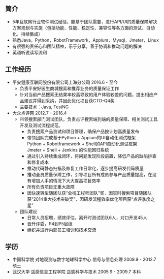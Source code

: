 简介
--
* 5年互联网行业软件测试经验，能基于团队需要，进行API/UI的质量保障解决方案规划与实施（包括功能、性能、稳定性、兼容性等各方面的测试、自动化、持续集成）
* 熟悉Java，Python，RobotFramework，Appium，Mysql，Jmeter，Linux
* 有很强的责任心和团队精神，乐于分享，善于协调和推动问题的解决
* 英语听说读写流利

工作经历
--
* 平安健康互联网股份有限公司上海分公司 2016.6 - 至今
  * 负责平安好医生商城搜索和推荐业务的质量保证工作
  * 针对当前产品搜索无结果率较高导致的用户体验较差的问题，提出相应产品建议并得到采纳，并因此优化项目获CTO-Q4奖
  * 主要技术：Java, TestNG
* 大众点评网  2012.7 - 2016.4
  * 带领搜索部门测试团队，负责点评搜索端到端的质量保障、相关测试工具开发及测试流程规范。
      * 负责搜索产品测试和项目管理，确保产品按计划高质量发布
      * 带领团队完成基于Python + Appium的UI自动化测试框架    
        Python + Robotframework + Shell的API自动化测试框架    
        Jmeter + Shell + Jenkins 的性能回归系统
      * 通过引入持续集成闭环，将问题发现阶段前置，降低产品的缺陷排查和修复成本
      * 推动代码静态扫描及修复工作日常化，逐步提高研发代码质量
      * 推动全员质量保障工作，引导项目所有成员参与产品质量提高，在没有增加人手的情况下大大提高项目效率
      * 所有负责项目无重大故障
      * 因快速转型随团队获“全栈工程师团队”奖，因实时搜索项目随团队获“2014重大技术突破奖”，因研发流程效率优化项目获“点评季度之星”
  * 团队建设
     * 日常人员招聘，绩效评估。离开时测试团队6人，对口开发45人
     * 晋升评委，P4到P5层级
     * 组织并进行内部员工培训和技术交流

学历
--
* 中国科学院  对地观测与数字地球科学中心  信号与信息处理  2009.9 - 2012.7  硕士
* 武汉大学  遥感信息工程学院  遥感科学与技术  2005.9 - 2009.7  本科  
